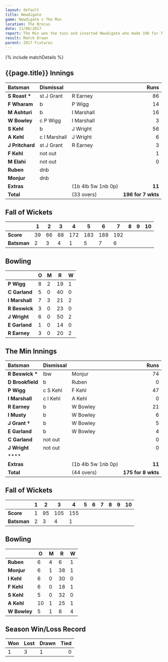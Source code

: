 ```yaml
---
layout: default
title: Newdigate
game: Newdigate v The Min
location: The Brocus
date: 11/06/2017
report: The Min won the toss and inserted Newdigate who made 196 for 7 wkts  The Min replied with 175 for 8 wkts when time ran out
result: Match Drawn
parent: 2017 Fixtures
---
```


{% include matchDetails %}

## {{page.title}} Innings

| Batsman | Dismissal | | Runs |
|:---|:---|---|---:|
| **S Roast &#42;** | st J Grant | R Earney | 86 |
| **F Wharam** | b | P Wigg | 14 |
| **M Ashturi** | b | I Marshall | 16 |
| **W Bowley** | c P Wigg | I Marshall | 3 |
| **S Kehl** | b | J Wright | 56 |
| **A Kehl** | c I Marshall | J Wright| 6 |
| **J Pritchard** | st J Grant | R Earney | 3 |
| **F Kehl** | not out |  | 1 |
| **M Elahi** | not out |  | 0 |
| **Ruben** | dnb |  |  |
| **Monjur** | dnb |  |  |
| **Extras** | | (1b 4lb 5w 1nb 0p) | **11** |
| **Total** | | (33 overs) | **196 for 7 wkts** |

## Fall of Wickets

| | **1** | **2** | **3** | **4** | **5** | **6** | **7** | **8** | **9** | **10** |
|---|---|---|---|---|---|---|---|---|---|---|
| **Score** | 39 | 66 | 88 | 172 | 183 | 188 | 192 |  |  |  |
| **Batsman** | 2 | 3 | 4 | 1 | 5 | 7 | 6 |  |  |  |

## Bowling

| | O   | M | R  | W |
|---|---|---|---|---|
| **P Wigg** | 8 | 2 | 19 | 1 |
| **C Garland** | 5 | 0 | 40 | 0 |
| **I Marshall** | 7 | 3 | 21 | 2 |
| **R Beswick** | 3 | 0 | 23 | 0 |
| **J Wright** | 6 | 0 | 50 | 2 |
| **E Garland** | 1 | 0 | 14 | 0 |
| **R Earney** | 3 | 0 | 20 | 2 |

## The Min Innings

| Batsman | Dismissal | | Runs |
|:---|:---|---|---:|
| **R Beswick &#42;** | lbw | Monjur | 74 |
| **D Brookfield** | b | Ruben | 0 |
| **P Wigg** | c S Kehl | F Kehl | 47 |
| **I Marshall** | c I Kehl | A Kehl | 0 |
| **R Earney** | b | W Bowley | 21 |
| **I Musty** | b | W Bowley | 6 |
| **J Grant &#8224;** | b | W Bowley | 5 |
| **E Garland** | b | W Bowley | 4 |
| **C Garland** | not out |  | 0 |
| **J Wright** | not out |  | 0 |
| **** |  |  |  |
| **Extras** | | (1b 4lb 5w 1nb 0p) | **11** |
| **Total** | | (44 overs) | **175 for 8 wkts** |

## Fall of Wickets

| | **1** | **2** | **3** | **4** | **5** | **6** | **7** | **8** | **9** | **10** |
|---|---|---|---|---|---|---|---|---|---|---|
| **Score** | 1 | 95 | 105 | 155 |  |  |  |  |  |  |
| **Batsman** | 2 | 3 | 4 | 1 |  |  |  |  |  |  |

## Bowling

| | O   | M | R  | W |
|---|---|---|---|---|
| **Ruben** | 6 | 4 | 6 | 1 |
| **Monjur** | 6 | 1 | 38 | 1 |
| **I Kehl** | 6 | 0 | 30 | 0 |
| **F Kehl** | 6 | 0 | 18 | 1 |
| **S Kehl** | 5 | 0 | 32 | 0 |
| **A Kehl** | 10 | 1 | 25 | 1 |
| **W Bowley** | 5 | 1 | 8 | 4 |

## Season Win/Loss Record

| Won | Lost | Drawn | Tied |
|:---|:---|---|---:|
| 1 | 3 | 1 | 0 |